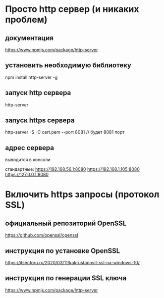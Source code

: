 # Просто http сервер (и никаких проблем)

## документация
https://www.npmjs.com/package/http-server


## установить необходимую библиотеку
npm install http-server -g


## запуск http сервера 
http-server


## запуск https сервера
http-server -S -C cert.pem
--port 8081                     // будет 8081 порт


## адрес сервера
выводится в консоли

стандартные:
https://192.168.56.1:8080
https://192.168.1.105:8080
https://127.0.0.1:8080



# Включить https запросы (протокол SSL)

## официальный репозиторий OpenSSL
https://github.com/openssl/openssl


## инструкция по установке OpenSSL
https://itsecforu.ru/2020/03/11/kak-ustanovit-ssl-na-windows-10/


## инструкция по генерации SSL ключа
https://www.npmjs.com/package/http-server


